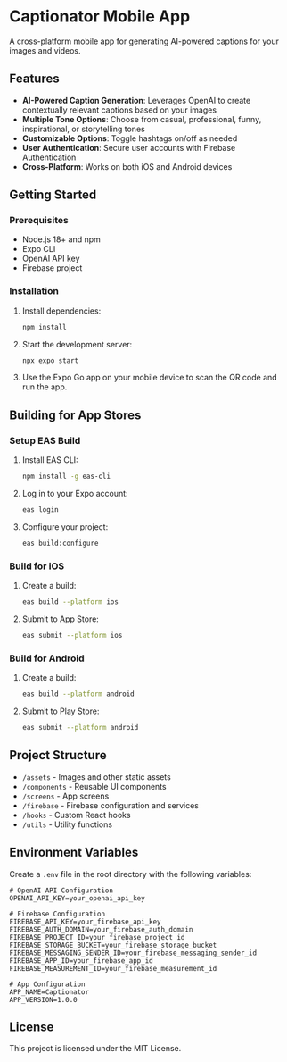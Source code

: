 # Captionator Mobile App

A cross-platform mobile app for generating AI-powered captions for your images and videos.

## Features

- **AI-Powered Caption Generation**: Leverages OpenAI to create contextually relevant captions based on your images
- **Multiple Tone Options**: Choose from casual, professional, funny, inspirational, or storytelling tones
- **Customizable Options**: Toggle hashtags on/off as needed
- **User Authentication**: Secure user accounts with Firebase Authentication
- **Cross-Platform**: Works on both iOS and Android devices

## Getting Started

### Prerequisites

- Node.js 18+ and npm
- Expo CLI
- OpenAI API key
- Firebase project

### Installation

1. Install dependencies:
   ```bash
   npm install
   ```

2. Start the development server:
   ```bash
   npx expo start
   ```

3. Use the Expo Go app on your mobile device to scan the QR code and run the app.

## Building for App Stores

### Setup EAS Build

1. Install EAS CLI:
   ```bash
   npm install -g eas-cli
   ```

2. Log in to your Expo account:
   ```bash
   eas login
   ```

3. Configure your project:
   ```bash
   eas build:configure
   ```

### Build for iOS

1. Create a build:
   ```bash
   eas build --platform ios
   ```

2. Submit to App Store:
   ```bash
   eas submit --platform ios
   ```

### Build for Android

1. Create a build:
   ```bash
   eas build --platform android
   ```

2. Submit to Play Store:
   ```bash
   eas submit --platform android
   ```

## Project Structure

- `/assets` - Images and other static assets
- `/components` - Reusable UI components
- `/screens` - App screens
- `/firebase` - Firebase configuration and services
- `/hooks` - Custom React hooks
- `/utils` - Utility functions

## Environment Variables

Create a `.env` file in the root directory with the following variables:

```
# OpenAI API Configuration
OPENAI_API_KEY=your_openai_api_key

# Firebase Configuration
FIREBASE_API_KEY=your_firebase_api_key
FIREBASE_AUTH_DOMAIN=your_firebase_auth_domain
FIREBASE_PROJECT_ID=your_firebase_project_id
FIREBASE_STORAGE_BUCKET=your_firebase_storage_bucket
FIREBASE_MESSAGING_SENDER_ID=your_firebase_messaging_sender_id
FIREBASE_APP_ID=your_firebase_app_id
FIREBASE_MEASUREMENT_ID=your_firebase_measurement_id

# App Configuration
APP_NAME=Captionator
APP_VERSION=1.0.0
```

## License

This project is licensed under the MIT License. 